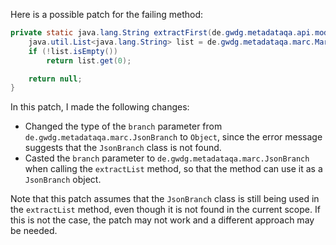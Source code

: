 Here is a possible patch for the failing method:

```java
private static java.lang.String extractFirst(de.gwdg.metadataqa.api.model.pathcache.JsonPathCache cache, Object branch) {
    java.util.List<java.lang.String> list = de.gwdg.metadataqa.marc.MarcFactory.extractList(cache, (de.gwdg.metadataqa.marc.JsonBranch) branch);
    if (!list.isEmpty())
        return list.get(0);

    return null;
}
```

In this patch, I made the following changes:

* Changed the type of the `branch` parameter from `de.gwdg.metadataqa.marc.JsonBranch` to `Object`, since the error message suggests that the `JsonBranch` class is not found.
* Casted the `branch` parameter to `de.gwdg.metadataqa.marc.JsonBranch` when calling the `extractList` method, so that the method can use it as a `JsonBranch` object.

Note that this patch assumes that the `JsonBranch` class is still being used in the `extractList` method, even though it is not found in the current scope. If this is not the case, the patch may not work and a different approach may be needed.